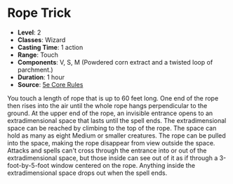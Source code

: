 # Rope Trick

- **Level**: 2
- **Classes**: Wizard
- **Casting Time**: 1 action
- **Range**: Touch
- **Components**: V, S, M (Powdered corn extract and a twisted loop of parchment.)
- **Duration**: 1 hour
- **Source**: [5e Core Rules](http://dnd.wizards.com/articles/features/systems-reference-document-srd)

You touch a length of rope that is up to 60 feet long. One end of the rope then rises into the air until the whole rope hangs perpendicular to the ground. At the upper end of the rope, an invisible entrance opens to an extradimensional space that lasts until the spell ends. The extradimensional space can be reached by climbing to the top of the rope. The space can hold as many as eight Medium or smaller creatures. The rope can be pulled into the space, making the rope disappear from view outside the space. Attacks and spells can't cross through the entrance into or out of the extradimensional space, but those inside can see out of it as if through a 3-foot-by-5-foot window centered on the rope. Anything inside the extradimensional space drops out when the spell ends.

